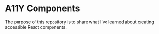 # A11Y Components

The purpose of this repository is to share what I've learned about creating accessible React components.
